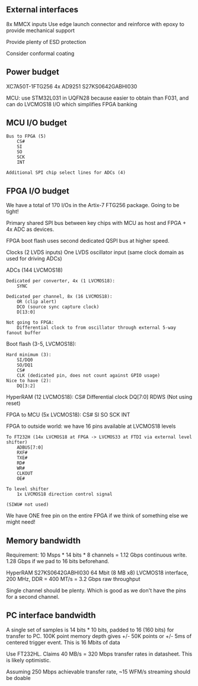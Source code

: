 ## External interfaces

8x MMCX inputs
	Use edge launch connector and reinforce with epoxy to provide mechanical support

Provide plenty of ESD protection

Consider conformal coating

## Power budget

XC7A50T-1FTG256
4x AD9251
S27KS0642GABHI030

MCU: use STM32L031 in UQFN28 because easier to obtain than F031, and can do LVCMOS18 I/O which simplifies FPGA banking

## MCU I/O budget

	Bus to FPGA (5)
		CS#
		SI
		SO
		SCK
		INT

	Additional SPI chip select lines for ADCs (4)

## FPGA I/O budget

We have a total of 170 I/Os in the Artix-7 FTG256 package. Going to be tight!

Primary shared SPI bus between key chips with MCU as host and FPGA + 4x ADC as devices.

FPGA boot flash uses second dedicated QSPI bus at higher speed.

Clocks (2 LVDS inputs)
	One LVDS oscillator input (same clock domain as used for driving ADCs)

ADCs (144 LVCMOS18)

	Dedicated per converter, 4x (1 LVCMOS18):
		SYNC

	Dedicated per channel, 8x (16 LVCMOS18):
		OR (clip alert)
		DCO (source sync capture clock)
		D[13:0]

	Not going to FPGA:
		Differential clock to from oscillator through external 5-way fanout buffer

Boot flash (3-5, LVCMOS18):

	Hard minimum (3):
		SI/DQ0
		SO/DQ1
		CS#
		CLK (dedicated pin, does not count against GPIO usage)
	Nice to have (2):
		DQ[3:2]

HyperRAM (12 LVCMOS18):
	CS#
	Differential clock
	DQ[7:0]
	RDWS
	(Not using reset)

FPGA to MCU (5x LVCMOS18):
	CS#
	SI
	SO
	SCK
	INT

FPGA to outside world: we have 16 pins available at LVCMOS18 levels

	To FT232H (14x LVCMOS18 at FPGA -> LVCMOS33 at FTDI via external level shifter)
		ADBUS[7:0]
		RXF#
		TXE#
		RD#
		WR#
		CLKOUT
		OE#

	To level shifter
		1x LVCMOS18 direction control signal

	(SIWU# not used)

We have ONE free pin on the entire FPGA if we think of something else we might need!

## Memory bandwidth

Requirement: 10 Msps * 14 bits * 8 channels = 1.12 Gbps continuous write. 1.28 Gbps if we pad to 16 bits beforehand.

HyperRAM S27KS0642GABHI030
	64 Mbit (8 MB x8)
	LVCMOS18 interface, 200 MHz, DDR = 400 MT/s = 3.2 Gbps raw throughput

Single channel should be plenty. Which is good as we don't have the pins for a second channel.

## PC interface bandwidth

A single set of samples is 14 bits * 10 bits, padded to 16 (160 bits) for transfer to PC.
100K point memory depth gives +/- 50K points or +/- 5ms of centered trigger event.
This is 16 Mbits of data

Use FT232HL. Claims 40 MB/s = 320 Mbps transfer rates in datasheet. This is likely optimistic.

Assuming 250 Mbps achievable transfer rate, ~15 WFM/s streaming should be doable
